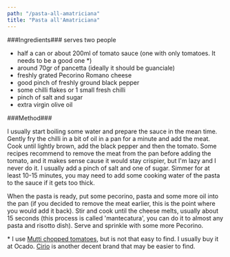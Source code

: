 ```yaml
---
path: "/pasta-all-amatriciana"
title: "Pasta all'Amatriciana"
---
```


###Ingredients###
serves two people

- half a can or about 200ml of tomato
sauce (one with only tomatoes.
It needs to be a good one *)
- around 70gr of pancetta (ideally it should be guanciale)
- freshly grated Pecorino Romano cheese
- good pinch of freshly ground black pepper
- some chilli flakes or 1 small fresh chilli
- pinch of salt and sugar
- extra virgin olive oil

###Method###

I usually start boiling some water and prepare the sauce in the
mean time. Gently fry the chilli in a bit of
oil in a pan for a minute and add the
meat. Cook until lightly brown, add the black pepper and then the tomato. 
Some recipes recommend to remove the meat from the pan
before adding the tomato, and it makes sense cause it would stay crispier,
but I'm lazy and I never do it.
I usually add a pinch of salt and
one of sugar. Simmer for at least 10-15 minutes, you
may need to add some cooking water of
the pasta to the sauce if it gets too
thick.

When the pasta is ready, put some pecorino, pasta and
some more oil into the pan (if you decided to remove the meat earlier,
this is the point where you would add it back). Stir and cook
until the cheese melts, usually about 15
seconds (this process is called 'mantecatura',
you can do it to almost any pasta and risotto dish).
Serve and sprinkle with some more
Pecorino.

\* I use <span><a href="https://www.google.com/search?q=mutti+chopped+tomatoes&rlz=1C5CHFA_enGB865GB865&source=lnms&tbm=isch&sa=X&ved=2ahUKEwi2ytfq167pAhVSr3EKHQsNDr8Q_AUoAnoECA4QBA&biw=1256&bih=535" target="_blank">Mutti chopped tomatoes</a></span>, but is not that easy to find. I usually buy it at Ocado. 
<span><a href="https://www.google.com/search?q=cirio+tomatoes&rlz=1C5CHFA_enGB865GB865&source=lnms&tbm=isch&sa=X&ved=2ahUKEwjmnJqy3K7pAhX3WRUIHfJcDdAQ_AUoAnoECA4QBA&biw=1256&bih=535" target="_blank">Cirio</a></span> is another decent brand that may be easier to find.